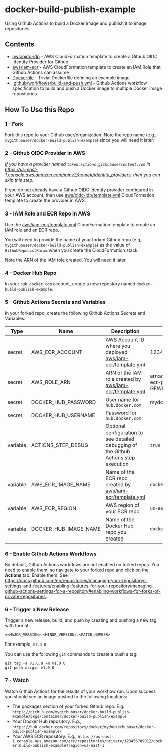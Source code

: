 # docker-build-publish-example

Using Github Actions to build a Docker image and publish it to image repositories.

## Contents

- [aws/oidc-idp](./aws/oidc-idp/) - AWS CloudFormation template to create a Github OIDC Identity Provider for Github
- [aws/iam-ecr](./aws/iam-ecr/) - AWS CloudFormation template to create an IAM Role that Github Actions can assume
- [Dockerfile](./Dockerfile) - Trivial Dockerfile defining an example image
- [.github/workflows/build-and-push.yml](.github/workflows/build-and-push.yml) - Github Actions workflow specification to build and push a Docker image to multiple Docker image repositories

## How To Use this Repo

### 1 - Fork
Fork this repo to your Github user/organization. Note the repo name (e.g., `mygithubuser/docker-build-publish-example`) since you will need it later.

### 2 - Github OIDC Provider in AWS
*If you have a provider named `token.actions.githubusercontent.com` in https://us-east-1.console.aws.amazon.com/iamv2/home#/identity_providers, then you can skip this step.* 

If you do not already have a Github OIDC identity provider configured in your AWS account, then use [aws/oidc-idp/template.yml](./aws/oidc-idp/template.yml) CloudFormation template to create the provider in AWS. 

### 3 - IAM Role and ECR Repo in AWS

Use the [aws/iam-ecr/template.yml](./aws/iam-ecr/template.yml) CloudFormation template to create an IAM role and an ECR repo.

You will need to provide the name of your forked Github repo (e.g, `mygithubuser/docker-build-publish-example`) as the value of `GithubRepoListParam` when you create the CloudFormation stack.

Note the ARN of the IAM role created. You will need it later.

### 4 - Docker Hub Repo

In your `hub.docker.com` account, create a new repostory named `docker-build-publish-example`.

### 5 - Github Actions Secrets and Variables

In your forked repo, create the following Github Actions Secrets and Variables:

| Type | Name | Description | Example Value |
| ---- | ---- | ---- | ---- |
| secret | AWS_ECR_ACCOUNT     | AWS Account ID where you deployed [aws/iam-ecr/template.yml](./aws/iam-ecr/template.yml) | 123456789012 |
| secret | AWS_ROLE_ARN        | ARN of the IAM role created by [aws/iam-ecr/template.yml](./aws/iam-ecr/template.yml) | arn:aws:iam::123456789012:role/github-ecr-publish-dev-role-Role-GEWKXI03S0JB |
| secret | DOCKER_HUB_PASSWORD | User name for `hub.docker.com` | mydockerhubuser |
| secret | DOCKER_HUB_USERNAME | Password for `hub.docker.com` | |
| variable | ACTIONS_STEP_DEBUG | Optional configuration to see detailed debugging of the Github Actions step execution | `true` |
| variable | AWS_ECR_IMAGE_NAME | Name of the ECR repo created by [aws/iam-ecr/template.yml](./aws/iam-ecr/template.yml) | `docker-build-publish-example` |
| variable | AWS_ECR_REGION | AWS region of your ECR repo | `us-east-1` |
| variable | DOCKER_HUB_IMAGE_NAME | Name of the Docker Hub repo you created | `docker-build-publish-example` | 

### 6 - Enable Github Actions Workflows

By default, Github Actions workflows are not enabled on forked repos. You need to enable them, so navigate to your forked repo and click on the **Actions** tab. Enable them. See https://docs.github.com/en/repositories/managing-your-repositorys-settings-and-features/enabling-features-for-your-repository/managing-github-actions-settings-for-a-repository#enabling-workflows-for-forks-of-private-repositories.

### 6 - Trigger a New Release

Trigger a new release, build, and push by creating and pushing a new tag with format:
```
v<MAJOR_VERSION>.<MINOR_VERSION>.<PATCH_NUMBER>
```
For example, `v1.0.0`. 

You can use the following `git` commands to create a push a tag:

```
git tag -a v1.0.0 -m v1.0.0
git push origin v1.0.0
```

### 7 - Watch

Watch Github Actions for the results of your workflow run. Upon success you should see an image pushed to the following locations:

- The packages section of your forked Github repo. E.g. `https://github.com/mygithubuser/docker-build-publish-example/pkgs/container/docker-build-publish-example`
- Your Docker Hub repository. E.g., 
`https://hub.docker.com/repository/docker/mydockerhubuser/docker-build-publish-example/`
- Your AWS ECR repository. E.g., `https://us-east-1.console.aws.amazon.com/ecr/repositories/private/123456789012/docker-build-publish-example?region=us-east-1`
